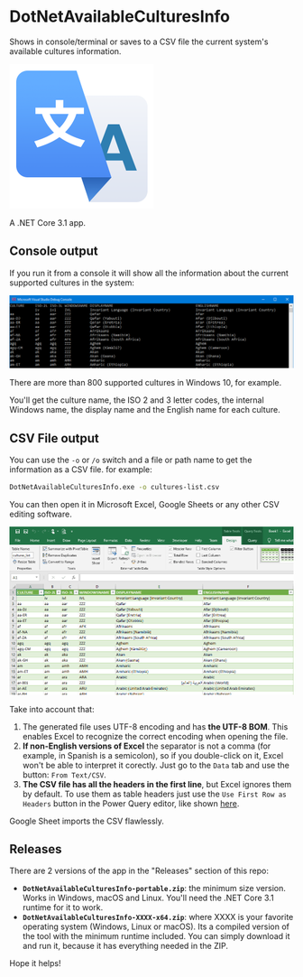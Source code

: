 # DotNetAvailableCulturesInfo

Shows in console/terminal or saves to a CSV file the current system's available cultures information.

![](imgs/DotNetAvailableCulturesInfo.png)

A .NET Core 3.1 app.

## Console output

If you run it from a console it will show all the information about the current supported cultures in the system:

![Console output](imgs/console-output.png)

There are more than 800 supported cultures in Windows 10, for example.

You'll get the culture name, the ISO 2 and 3 letter codes, the internal Windows name, the display name and the English name for each culture.

## CSV File output

You can use the `-o` or `/o`  switch and a file or path name to get the information as a CSV file. for example:

```bash
DotNetAvailableCulturesInfo.exe -o cultures-list.csv
```

You can then open it in Microsoft Excel, Google Sheets or any other CSV editing software.

![The CSV file open in Microsoft Excel](imgs/open-in-excel.png)

Take into account that:

1. The generated file uses UTF-8 encoding and has **the UTF-8 BOM**. This enables Excel to recognize the correct encoding when opening the file.
2. **If non-English versions of Excel** the separator is not a comma (for example, in Spanish is a semicolon), so if you double-click on it, Excel won't be able to interpret it corectly. Just go to the `Data`  tab and use the button: `From Text/CSV`.
3. **The CSV file has all the headers in the first line**, but Excel ignores them by default. To use them as table headers just use the `Use First Row as Headers` button in the Power Query editor, like shown [here](https://cdn.jsdelivr.net/gh/jmalarcon/DotNetAvailableCultureInfo/imgs/excel-fix-headers.mp4).

Google Sheet imports the CSV flawlessly.

## Releases

There are 2 versions of the app in the "Releases" section of this repo:

- **`DotNetAvailableCulturesInfo-portable.zip`**: the minimum size version. Works in Windows, macOS and Linux. You'll need the .NET Core 3.1 runtime for it to work.
- **`DotNetAvailableCulturesInfo-XXXX-x64.zip`**: where XXXX is your favorite operating system (Windows, Linux or macOS). Its a compiled version of the tool with the minimum runtime included. You can simply download it and run it, because it has everything needed in the ZIP.

Hope it helps!